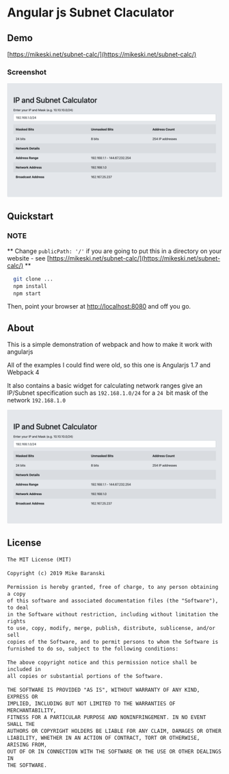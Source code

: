 # Angular js Subnet Claculator

## Demo

[https://mikeski.net/subnet-calc/](https://mikeski.net/subnet-calc/)

### Screenshot

![Screenshot](images/screenshot.png)

## Quickstart

### NOTE

** Change `publicPath: '/'` if you are going to put this in a directory on your
website - see [https://mikeski.net/subnet-calc/](https://mikeski.net/subnet-calc/) **
 
```bash
  git clone ...
  npm install
  npm start
```

Then, point your browser at [http://localhost:8080](http://localhost:8080) and off you go.

## About

This is a simple demonstration of webpack and how to make it work with angularjs

All of the examples I could find were old, so this one is Angularjs 1.7 and Webpack 4

It also contains a basic widget for calculating network ranges give an IP/Subnet
specification such as `192.168.1.0/24` for a `24 `bit mask of the network
`192.168.1.0`

![Screenshot](images/screenshot.png)

## License

```
The MIT License (MIT)

Copyright (c) 2019 Mike Baranski

Permission is hereby granted, free of charge, to any person obtaining a copy
of this software and associated documentation files (the "Software"), to deal
in the Software without restriction, including without limitation the rights
to use, copy, modify, merge, publish, distribute, sublicense, and/or sell
copies of the Software, and to permit persons to whom the Software is
furnished to do so, subject to the following conditions:

The above copyright notice and this permission notice shall be included in
all copies or substantial portions of the Software.

THE SOFTWARE IS PROVIDED "AS IS", WITHOUT WARRANTY OF ANY KIND, EXPRESS OR
IMPLIED, INCLUDING BUT NOT LIMITED TO THE WARRANTIES OF MERCHANTABILITY,
FITNESS FOR A PARTICULAR PURPOSE AND NONINFRINGEMENT. IN NO EVENT SHALL THE
AUTHORS OR COPYRIGHT HOLDERS BE LIABLE FOR ANY CLAIM, DAMAGES OR OTHER
LIABILITY, WHETHER IN AN ACTION OF CONTRACT, TORT OR OTHERWISE, ARISING FROM,
OUT OF OR IN CONNECTION WITH THE SOFTWARE OR THE USE OR OTHER DEALINGS IN
THE SOFTWARE.

```